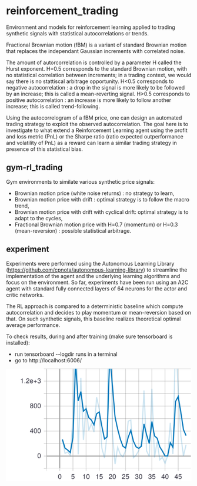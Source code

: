 # reinforcement_trading
Environment and models for reinforcement learning applied to trading synthetic signals with statistical autocorrelations or trends.

Fractional Brownian motion (fBM) is a variant of standard Brownian motion that replaces the independant Gaussian increments with correlated noise.

The amount of autorcorrelation is controlled by a parameter H called the Hurst exponent. H=0.5 corresponds to the standard Brownian motion, with no statistical correlation between increments; in a trading context, we would say there is no stattiscal arbitrage opportunity. H<0.5 corresponds to negative autocorrelation : a drop in the signal is more likely to be followed by an increase; this is called a mean-reverting signal. H>0.5 corresponds to positive autocorrelation : an increase is more likely to follow another increase; this is called trend-following.

Using the autocorrelogram of a fBM price, one can design an automated trading strategy to exploit the observed autocorrelation. The goal here is to investigate to what extend a Reinforcement Learning agent using the profit and loss metric (PnL) or the Sharpe ratio (ratio expected outperformance and volatility of PnL) as a reward can learn a similar trading strategy in presence of this statistical bias.

## gym-rl_trading
Gym environments to similate various synthetic price signals:
* Brownian motion price (white noise returns) : no strategy to learn,
* Brownian motion price with drift : optimal strategy is to follow the macro trend,
* Brownian motion price with drift with cyclical drift: optimal strategy is to adapt to the cycles,
* Fractional Brownian motion price with H=0.7 (momentum) or H=0.3 (mean-reversion) : possible statistical arbitrage.

## experiment
Experiments were performed using the Autonomous Learning Library (https://github.com/cpnota/autonomous-learning-library) to streamline the implementation of the agent and the underlying learning algorithms and focus on the environment. So far, experiments have been run using an A2C agent with standard fully connected layers of 64 neurons for the actor and critic networks.

The RL approach is compared to a deterministic baseline which compute autocorrelation and decides to play momentum or mean-reversion based on that. On such synthetic signals, this baseline realizes theoretical optimal average performance.

To check results, during and after training (make sure tensorboard is installed):
* run tensorboard --logdir runs in a terminal
* go to http://localhost:6006/


<img src="./rl_trading_baseline_H07.svg"
     alt="Deterministic baseline on H=0.7 fBM"
     style="float: left; margin-right: 10px;" />
